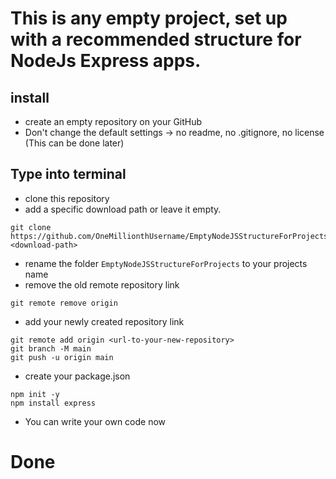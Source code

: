 # This is any empty project, set up with a recommended structure for NodeJs Express apps.

## install

- create an empty repository on your GitHub
- Don't change the default settings -> no readme, no .gitignore, no license (This can be done later)

## Type into terminal
- clone this repository
- add a specific download path or leave it empty.
```
git clone https://github.com/OneMillionthUsername/EmptyNodeJSStructureForProjects <download-path>
```
- rename the folder `EmptyNodeJSStructureForProjects` to your projects name
- remove the old remote repository link
```
git remote remove origin
```

- add your newly created repository link
```
git remote add origin <url-to-your-new-repository>
git branch -M main
git push -u origin main
```

- create your package.json
```
npm init -y
npm install express
```

- You can write your own code now
# Done